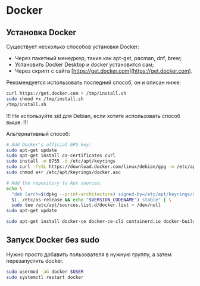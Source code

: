 # Docker

## Установка Docker

Существует несколько способов установки Docker:

- Через пакетный менеджер, такие как apt-get, pacman, dnf, brew;
- Установить Docker Desktop и docker установится сам;
- Через скрипт с сайта [https://get.docker.com](https://get.docker.com).

Рекомендуется использовать последний способ, он и описан ниже:

```bash
curl https://get.docker.com > /tmp/install.sh
sudo chmod +x /tmp/install.sh
/tmp/install.sh
```

!!!
Не используйте sid для Debian, если хотите использовать способ выше.
!!!

Альтернативный способ:

```bash
# Add Docker's official GPG key:
sudo apt-get update
sudo apt-get install ca-certificates curl
sudo install -m 0755 -d /etc/apt/keyrings
sudo curl -fsSL https://download.docker.com/linux/debian/gpg -o /etc/apt/keyrings/docker.asc
sudo chmod a+r /etc/apt/keyrings/docker.asc

# Add the repository to Apt sources:
echo \
  "deb [arch=$(dpkg --print-architecture) signed-by=/etc/apt/keyrings/docker.asc] https://download.docker.com/linux/debian \
  $(. /etc/os-release && echo "$VERSION_CODENAME") stable" | \
  sudo tee /etc/apt/sources.list.d/docker.list > /dev/null
sudo apt-get update

sudo apt-get install docker-ce docker-ce-cli containerd.io docker-buildx-plugin docker-compose-plugin
```

## Запуск Docker без sudo

Нужно просто добавить пользователя в нужную группу, а затем перезапустить docker.

```bash
sudo usermod -aG docker $USER
sudo systemctl restart docker
```
